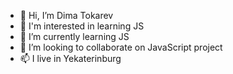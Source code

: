 - 👋 Hi, I’m Dima Tokarev
- 👀 I'm interested in learning JS
- 🌱 I’m currently learning JS
- 💞️ I’m looking to collaborate on JavaScript project
- 📫 I live in Yekaterinburg

<!---
dvtok/dvtok is a ✨ special ✨ repository because its `README.md` (this file) appears on your GitHub profile.
You can click the Preview link to take a look at your changes.
--->
